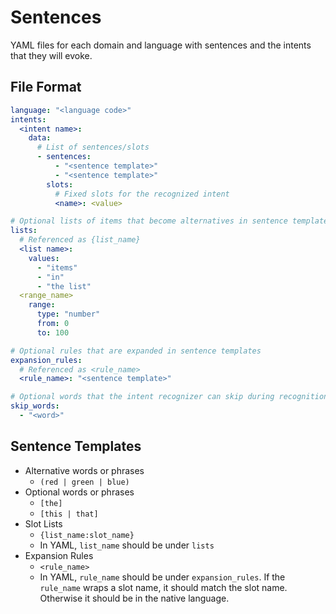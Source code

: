 # Sentences

YAML files for each domain and language with sentences and the intents that they will evoke.


## File Format

``` yaml
language: "<language code>"
intents:
  <intent name>:
    data:
      # List of sentences/slots
      - sentences:
          - "<sentence template>"
          - "<sentence template>"
        slots:
          # Fixed slots for the recognized intent
          <name>: <value>

# Optional lists of items that become alternatives in sentence templates
lists:
  # Referenced as {list_name}
  <list name>:
    values:
      - "items"
      - "in"
      - "the list"
  <range_name>
    range:
      type: "number"
      from: 0
      to: 100

# Optional rules that are expanded in sentence templates
expansion_rules:
  # Referenced as <rule_name>
  <rule_name>: "<sentence template>"

# Optional words that the intent recognizer can skip during recognition
skip_words:
  - "<word>"
```


## Sentence Templates

* Alternative words or phrases
  * `(red | green | blue)`
* Optional words or phrases
  * `[the]`
  * `[this | that]`
* Slot Lists
  * `{list_name:slot_name}`
  * In YAML, `list_name` should be under `lists`
* Expansion Rules
  * `<rule_name>`
  * In YAML, `rule_name` should be under `expansion_rules`. If the `rule_name` wraps a slot name, it should match the slot name. Otherwise it should be in the native language.
